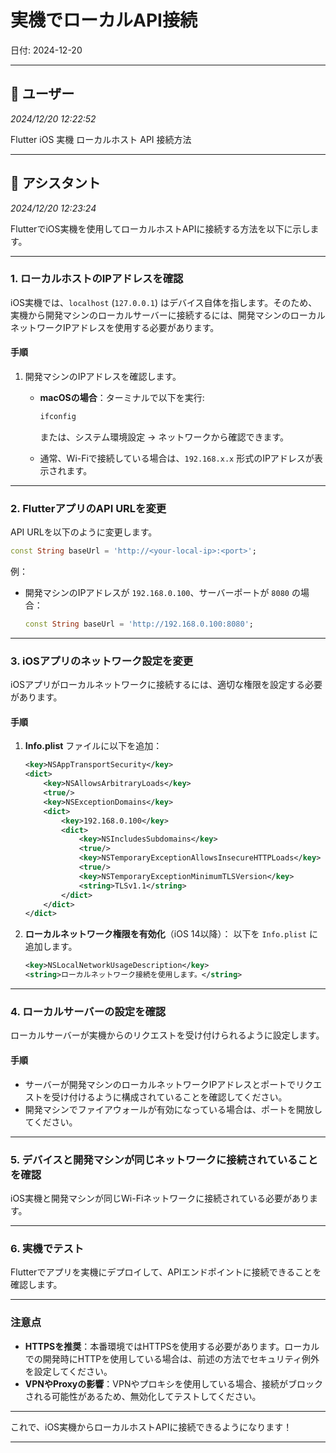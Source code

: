 # 実機でローカルAPI接続

日付: 2024-12-20

---

## 👤 ユーザー
*2024/12/20 12:22:52*

Flutter iOS 実機 ローカルホスト API 接続方法

---

## 🤖 アシスタント
*2024/12/20 12:23:24*

FlutterでiOS実機を使用してローカルホストAPIに接続する方法を以下に示します。

---

### 1. **ローカルホストのIPアドレスを確認**
iOS実機では、`localhost` (`127.0.0.1`) はデバイス自体を指します。そのため、実機から開発マシンのローカルサーバーに接続するには、開発マシンのローカルネットワークIPアドレスを使用する必要があります。

#### 手順
1. 開発マシンのIPアドレスを確認します。
   - **macOSの場合**：ターミナルで以下を実行:
     ```bash
     ifconfig
     ```
     または、システム環境設定 → ネットワークから確認できます。

   - 通常、Wi-Fiで接続している場合は、`192.168.x.x` 形式のIPアドレスが表示されます。

---

### 2. **FlutterアプリのAPI URLを変更**
API URLを以下のように変更します。

```dart
const String baseUrl = 'http://<your-local-ip>:<port>';
```

例：
- 開発マシンのIPアドレスが `192.168.0.100`、サーバーポートが `8080` の場合：
  ```dart
  const String baseUrl = 'http://192.168.0.100:8080';
  ```

---

### 3. **iOSアプリのネットワーク設定を変更**
iOSアプリがローカルネットワークに接続するには、適切な権限を設定する必要があります。

#### 手順
1. **Info.plist** ファイルに以下を追加：
   ```xml
   <key>NSAppTransportSecurity</key>
   <dict>
       <key>NSAllowsArbitraryLoads</key>
       <true/>
       <key>NSExceptionDomains</key>
       <dict>
           <key>192.168.0.100</key>
           <dict>
               <key>NSIncludesSubdomains</key>
               <true/>
               <key>NSTemporaryExceptionAllowsInsecureHTTPLoads</key>
               <true/>
               <key>NSTemporaryExceptionMinimumTLSVersion</key>
               <string>TLSv1.1</string>
           </dict>
       </dict>
   </dict>
   ```

2. **ローカルネットワーク権限を有効化**（iOS 14以降）：
   以下を `Info.plist` に追加します。
   ```xml
   <key>NSLocalNetworkUsageDescription</key>
   <string>ローカルネットワーク接続を使用します。</string>
   ```

---

### 4. **ローカルサーバーの設定を確認**
ローカルサーバーが実機からのリクエストを受け付けられるように設定します。

#### 手順
- サーバーが開発マシンのローカルネットワークIPアドレスとポートでリクエストを受け付けるように構成されていることを確認してください。
- 開発マシンでファイアウォールが有効になっている場合は、ポートを開放してください。

---

### 5. **デバイスと開発マシンが同じネットワークに接続されていることを確認**
iOS実機と開発マシンが同じWi-Fiネットワークに接続されている必要があります。

---

### 6. **実機でテスト**
Flutterでアプリを実機にデプロイして、APIエンドポイントに接続できることを確認します。

---

### 注意点
- **HTTPSを推奨**：本番環境ではHTTPSを使用する必要があります。ローカルでの開発時にHTTPを使用している場合は、前述の方法でセキュリティ例外を設定してください。
- **VPNやProxyの影響**：VPNやプロキシを使用している場合、接続がブロックされる可能性があるため、無効化してテストしてください。

---

これで、iOS実機からローカルホストAPIに接続できるようになります！

---
